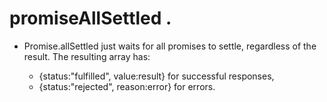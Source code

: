 # promiseAllSettled .

- Promise.allSettled just waits for all promises to settle, regardless of the result. The resulting array has:

  - {status:"fulfilled", value:result} for successful responses,
  - {status:"rejected", reason:error} for errors.
